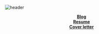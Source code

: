 ![header](https://capsule-render.vercel.app/api?type=soft&color=auto&height=200&section=header&text=Jinkyuhan&fontSize=70&animation=twinkling)

<div align=center>

  <a href="https://jinkyuhan.github.io"><strong> Blog </strong></a><br>
  <a href="https://jinkyuhan.github.io/resume"><strong> Resume </strong></a><br>
  <a href="https://jinkyuhan.github.io/cover-letter"><strong> Cover letter </strong></a><br>

  
<!-- 
  <h3> 🛠  Skilled Tech Stack 🛠 </h3>
  <p> 경험한 프로젝트에서 자주 사용하고 익숙한 기술들 </p>
  <img src="https://img.shields.io/badge/JavaScript-yellow?style=flat-square&logo=JavaScript&logoColor=white"/></a>&nbsp 
  <img src="https://img.shields.io/badge/ExpressJS-black?style=flat-square&logo=Express&logoColor=white"/></a>&nbsp
  <img src="https://img.shields.io/badge/TypeScript-blue?style=flat-square&logo=TypeScript&logoColor=white"/></a>&nbsp 
  <img src="https://img.shields.io/badge/NestJS-ea2845?style=flat-square&logo=NestJS&logoColor=white"/></a>&nbsp 
  <img src="https://img.shields.io/badge/Java-4D7290?style=flat-square&logo=Java&logoColor=white"/></a>&nbsp
  <img src="https://img.shields.io/badge/Spring-5DA830?style=flat-square&logo=Spring&logoColor=white"/></a>&nbsp 
  <img src="https://img.shields.io/badge/JWT-black?style=flat-square&logo=JSON%20Web%20Tokens&logoColor=white"/></a>&nbsp 
  <img src="https://img.shields.io/badge/DockerSwarm-blue?style=flat-square&logo=Docker&logoColor=white"/></a>&nbsp

  <br>
  <br>

  <h3> ✋ Used Tech Stack ✋ </h3>
  <p> 익숙하진 않지만 한번이라도 프로젝트에 사용한 적 있는 기술들 </p> 
  <img src="https://img.shields.io/badge/Redis-BD331E?style=flat-square&logo=Redis&logoColor=white"/></a>&nbsp
  <img src="https://img.shields.io/badge/Jest-A82620?style=flat-square&logo=Jest&logoColor=white"/></a>&nbsp
  <img src="https://img.shields.io/badge/Swagger-green?style=flat-square&logo=Swagger&logoColor=white"/></a>&nbsp

 -->
</div>
<!-- prettier, Firebase, Mongo, Postgresql, MariaDB, REST API, filebeat, logstash,  -->
